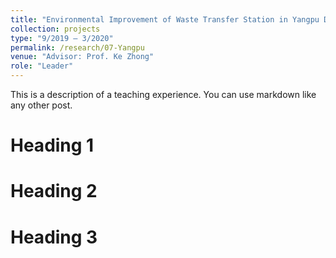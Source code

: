 ```yaml
---
title: "Environmental Improvement of Waste Transfer Station in Yangpu District"
collection: projects
type: "9/2019 – 3/2020"
permalink: /research/07-Yangpu
venue: "Advisor: Prof. Ke Zhong"
role: "Leader"
---
```


This is a description of a teaching experience. You can use markdown like any other post.

Heading 1
======

Heading 2
======

Heading 3
======